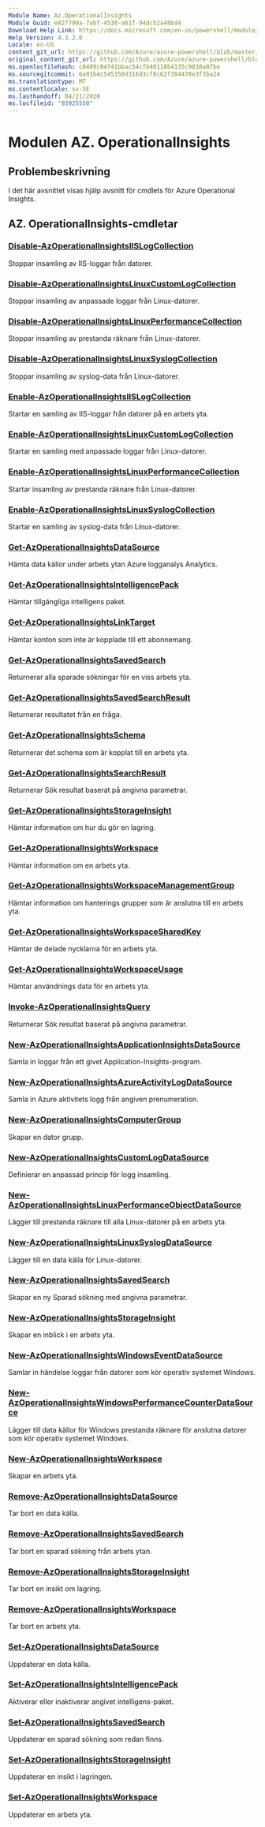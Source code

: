 ```yaml
---
Module Name: Az.OperationalInsights
Module Guid: e827799a-7abf-4538-a61f-94dc52a48bd4
Download Help Link: https://docs.microsoft.com/en-us/powershell/module/az.operationalinsights
Help Version: 4.3.2.0
Locale: en-US
content_git_url: https://github.com/Azure/azure-powershell/blob/master/src/OperationalInsights/OperationalInsights/help/Az.OperationalInsights.md
original_content_git_url: https://github.com/Azure/azure-powershell/blob/master/src/OperationalInsights/OperationalInsights/help/Az.OperationalInsights.md
ms.openlocfilehash: c8409c04f41bbac54cfb40118b4135c9830a07be
ms.sourcegitcommit: 6a91b4c545350d316d3cf8c62f384478e3f3ba24
ms.translationtype: MT
ms.contentlocale: sv-SE
ms.lasthandoff: 04/21/2020
ms.locfileid: "93925550"
---
```

# Modulen AZ. OperationalInsights
## Problembeskrivning
I det här avsnittet visas hjälp avsnitt för cmdlets för Azure Operational Insights.

## AZ. OperationalInsights-cmdletar
### [Disable-AzOperationalInsightsIISLogCollection](Disable-AzOperationalInsightsIISLogCollection.md)
Stoppar insamling av IIS-loggar från datorer.

### [Disable-AzOperationalInsightsLinuxCustomLogCollection](Disable-AzOperationalInsightsLinuxCustomLogCollection.md)
Stoppar insamling av anpassade loggar från Linux-datorer.

### [Disable-AzOperationalInsightsLinuxPerformanceCollection](Disable-AzOperationalInsightsLinuxPerformanceCollection.md)
Stoppar insamling av prestanda räknare från Linux-datorer.

### [Disable-AzOperationalInsightsLinuxSyslogCollection](Disable-AzOperationalInsightsLinuxSyslogCollection.md)
Stoppar insamling av syslog-data från Linux-datorer.

### [Enable-AzOperationalInsightsIISLogCollection](Enable-AzOperationalInsightsIISLogCollection.md)
Startar en samling av IIS-loggar från datorer på en arbets yta.

### [Enable-AzOperationalInsightsLinuxCustomLogCollection](Enable-AzOperationalInsightsLinuxCustomLogCollection.md)
Startar en samling med anpassade loggar från Linux-datorer.

### [Enable-AzOperationalInsightsLinuxPerformanceCollection](Enable-AzOperationalInsightsLinuxPerformanceCollection.md)
Startar insamling av prestanda räknare från Linux-datorer.

### [Enable-AzOperationalInsightsLinuxSyslogCollection](Enable-AzOperationalInsightsLinuxSyslogCollection.md)
Startar en samling av syslog-data från Linux-datorer.

### [Get-AzOperationalInsightsDataSource](Get-AzOperationalInsightsDataSource.md)
Hämta data källor under arbets ytan Azure logganalys Analytics.

### [Get-AzOperationalInsightsIntelligencePack](Get-AzOperationalInsightsIntelligencePack.md)
Hämtar tillgängliga intelligens paket.

### [Get-AzOperationalInsightsLinkTarget](Get-AzOperationalInsightsLinkTarget.md)
Hämtar konton som inte är kopplade till ett abonnemang.

### [Get-AzOperationalInsightsSavedSearch](Get-AzOperationalInsightsSavedSearch.md)
Returnerar alla sparade sökningar för en viss arbets yta.

### [Get-AzOperationalInsightsSavedSearchResult](Get-AzOperationalInsightsSavedSearchResult.md)
Returnerar resultatet från en fråga.

### [Get-AzOperationalInsightsSchema](Get-AzOperationalInsightsSchema.md)
Returnerar det schema som är kopplat till en arbets yta.

### [Get-AzOperationalInsightsSearchResult](Get-AzOperationalInsightsSearchResult.md)
Returnerar Sök resultat baserat på angivna parametrar.

### [Get-AzOperationalInsightsStorageInsight](Get-AzOperationalInsightsStorageInsight.md)
Hämtar information om hur du gör en lagring.

### [Get-AzOperationalInsightsWorkspace](Get-AzOperationalInsightsWorkspace.md)
Hämtar information om en arbets yta.

### [Get-AzOperationalInsightsWorkspaceManagementGroup](Get-AzOperationalInsightsWorkspaceManagementGroup.md)
Hämtar information om hanterings grupper som är anslutna till en arbets yta.

### [Get-AzOperationalInsightsWorkspaceSharedKey](Get-AzOperationalInsightsWorkspaceSharedKey.md)
Hämtar de delade nycklarna för en arbets yta.

### [Get-AzOperationalInsightsWorkspaceUsage](Get-AzOperationalInsightsWorkspaceUsage.md)
Hämtar användnings data för en arbets yta.

### [Invoke-AzOperationalInsightsQuery](Invoke-AzOperationalInsightsQuery.md)
Returnerar Sök resultat baserat på angivna parametrar.

### [New-AzOperationalInsightsApplicationInsightsDataSource](New-AzOperationalInsightsApplicationInsightsDataSource.md)
Samla in loggar från ett givet Application-Insights-program.

### [New-AzOperationalInsightsAzureActivityLogDataSource](New-AzOperationalInsightsAzureActivityLogDataSource.md)
Samla in Azure aktivitets logg från angiven prenumeration.

### [New-AzOperationalInsightsComputerGroup](New-AzOperationalInsightsComputerGroup.md)
Skapar en dator grupp.

### [New-AzOperationalInsightsCustomLogDataSource](New-AzOperationalInsightsCustomLogDataSource.md)
Definierar en anpassad princip för logg insamling.

### [New-AzOperationalInsightsLinuxPerformanceObjectDataSource](New-AzOperationalInsightsLinuxPerformanceObjectDataSource.md)
Lägger till prestanda räknare till alla Linux-datorer på en arbets yta.

### [New-AzOperationalInsightsLinuxSyslogDataSource](New-AzOperationalInsightsLinuxSyslogDataSource.md)
Lägger till en data källa för Linux-datorer.

### [New-AzOperationalInsightsSavedSearch](New-AzOperationalInsightsSavedSearch.md)
Skapar en ny Sparad sökning med angivna parametrar.

### [New-AzOperationalInsightsStorageInsight](New-AzOperationalInsightsStorageInsight.md)
Skapar en inblick i en arbets yta.

### [New-AzOperationalInsightsWindowsEventDataSource](New-AzOperationalInsightsWindowsEventDataSource.md)
Samlar in händelse loggar från datorer som kör operativ systemet Windows.

### [New-AzOperationalInsightsWindowsPerformanceCounterDataSource](New-AzOperationalInsightsWindowsPerformanceCounterDataSource.md)
Lägger till data källor för Windows prestanda räknare för anslutna datorer som kör operativ systemet Windows.

### [New-AzOperationalInsightsWorkspace](New-AzOperationalInsightsWorkspace.md)
Skapar en arbets yta.

### [Remove-AzOperationalInsightsDataSource](Remove-AzOperationalInsightsDataSource.md)
Tar bort en data källa.

### [Remove-AzOperationalInsightsSavedSearch](Remove-AzOperationalInsightsSavedSearch.md)
Tar bort en sparad sökning från arbets ytan.

### [Remove-AzOperationalInsightsStorageInsight](Remove-AzOperationalInsightsStorageInsight.md)
Tar bort en insikt om lagring.

### [Remove-AzOperationalInsightsWorkspace](Remove-AzOperationalInsightsWorkspace.md)
Tar bort en arbets yta.

### [Set-AzOperationalInsightsDataSource](Set-AzOperationalInsightsDataSource.md)
Uppdaterar en data källa.

### [Set-AzOperationalInsightsIntelligencePack](Set-AzOperationalInsightsIntelligencePack.md)
Aktiverar eller inaktiverar angivet intelligens-paket.

### [Set-AzOperationalInsightsSavedSearch](Set-AzOperationalInsightsSavedSearch.md)
Uppdaterar en sparad sökning som redan finns.

### [Set-AzOperationalInsightsStorageInsight](Set-AzOperationalInsightsStorageInsight.md)
Uppdaterar en insikt i lagringen.

### [Set-AzOperationalInsightsWorkspace](Set-AzOperationalInsightsWorkspace.md)
Uppdaterar en arbets yta.

